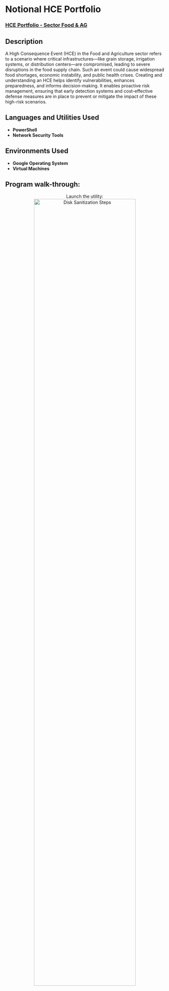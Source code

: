 
<h1>Notional HCE Portfolio

 ### [HCE Portfolio - Sector Food & AG](https://drive.google.com/drive/u/1/folders/1Ho6dOiqjSPvd6KveEY2xqx6TLIi9zX5o)

<h2>Description</h2>
A High Consequence Event (HCE) in the Food and Agriculture sector refers to a scenario where critical infrastructures—like grain storage, irrigation systems, or distribution centers—are compromised, leading to severe disruptions in the food supply chain. Such an event could cause widespread food shortages, economic instability, and public health crises.
Creating and understanding an HCE helps identify vulnerabilities, enhances preparedness, and informs decision-making. It enables proactive risk management, ensuring that early detection systems and cost-effective defense measures are in place to prevent or mitigate the impact of these high-risk scenarios.

<br />


<h2>Languages and Utilities Used</h2>

- <b>PowerShell</b> 
- <b>Network Security Tools</b>

<h2>Environments Used </h2>

- <b>Google Operating System</b>
- <b>Virtual Machines</b> 

<h2>Program walk-through:</h2>

<p align="center">
Launch the utility: <br/>
<img src="https://i.imgur.com/62TgaWL.png" height="80%" width="80%" alt="Disk Sanitization Steps"/>
<br />
<br />


<!--
 ```diff
- text in red
+ text in green
! text in orange
# text in gray
@@ text in purple (and bold)@@
```
--!>
